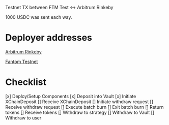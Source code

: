 Testnet TX between FTM Test <-> Arbitrum Rinkeby

1000 USDC was sent each way.

# Deployer addresses

[Arbitrum Rinkeby](https://testnet.arbiscan.io/address/0xb0509dcf35d1683e398bb42069dc19ac472747ea#readContract)

[Fantom Testnet](https://testnet.ftmscan.com/address/0xb5eb2afe697e4cadbefa385104b52234ad871266#readContract)


# Checklist

[x] Deploy/Setup Components
[x] Deposit into Vault
[x] Initiate XChainDeposit
[] Receive XChainDeposit
[] Initiate withdraw request
[] Receive withdraw request
[] Execute batch burn
[] Exit batch burn
[] Return tokens
[] Receive tokens
[] Withdraw to strategy
[] Withdraw to Vault
[] Withdraw to user